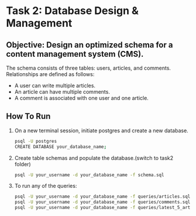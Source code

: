 # Task 2: Database Design & Management

## Objective: Design an optimized schema for a content management system (CMS).

The schema consists of three tables: users, articles, and comments. Relationships are defined as follows:

- A user can write multiple articles.
- An article can have multiple comments.
- A comment is associated with one user and one article.

## How To Run

1. On a new terminal session, initiate postgres and create a new database.
    ```bash
    psql -U postgres
    CREATE DATABASE your_database_name;
    ```
2. Create table schemas and populate the database.(switch to task2 folder)
    ```bash
    psql -U your_username -d your_database_name -f schema.sql
    ```
3. To run any of the queries:
    ```bash
    psql -U your_username -d your_database_name -f queries/articles.sql
    psql -U your_username -d your_database_name -f queries/comments.sql
    psql -U your_username -d your_database_name -f queries/latest_5_articles.sql
    ```